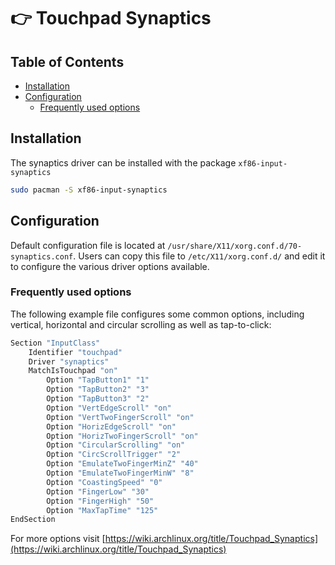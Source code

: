 # :point_right: Touchpad Synaptics

## Table of Contents

- [Installation](#installtion)
- [Configuration](#configuration)
  - [Frequently used options](#frequently-used-options)

## Installation

The synaptics driver can be installed with the package `xf86-input-synaptics`

``` sh
sudo pacman -S xf86-input-synaptics
```

## Configuration

Default configuration file is located at `/usr/share/X11/xorg.conf.d/70-synaptics.conf`. Users can copy this file to `/etc/X11/xorg.conf.d/` and edit it to configure the various driver options available.

### Frequently used options

The following example file configures some common options, including vertical, horizontal and circular scrolling as well as tap-to-click:

``` sh
Section "InputClass"
    Identifier "touchpad"
    Driver "synaptics"
    MatchIsTouchpad "on"
        Option "TapButton1" "1"
        Option "TapButton2" "3"
        Option "TapButton3" "2"
        Option "VertEdgeScroll" "on"
        Option "VertTwoFingerScroll" "on"
        Option "HorizEdgeScroll" "on"
        Option "HorizTwoFingerScroll" "on"
        Option "CircularScrolling" "on"
        Option "CircScrollTrigger" "2"
        Option "EmulateTwoFingerMinZ" "40"
        Option "EmulateTwoFingerMinW" "8"
        Option "CoastingSpeed" "0"
        Option "FingerLow" "30"
        Option "FingerHigh" "50"
        Option "MaxTapTime" "125"
EndSection
```

For more options visit [https://wiki.archlinux.org/title/Touchpad_Synaptics](https://wiki.archlinux.org/title/Touchpad_Synaptics)
